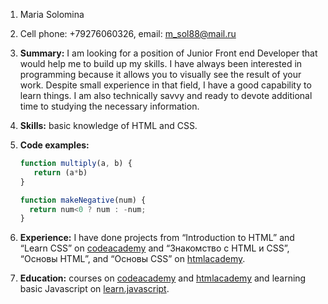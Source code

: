 1. Maria Solomina
2. Cell phone: +79276060326, email: m_sol88@mail.ru
3. **Summary:** I am looking for a position of Junior Front end Developer that would help me to build up my skills. I have always been interested in programming because it allows you to visually see the result of your work. Despite small experience in that field, I have a good capability to learn things. I am also technically savvy and ready to devote additional time to studying the necessary information.
4. **Skills:** basic knowledge of HTML and CSS.
5. **Code examples:**

    ```javascript
    function multiply(a, b) {
       return (a*b)
    }
    ```
    ```javascript
    function makeNegative(num) {
      return num<0 ? num : -num;
    }
    ```
6. **Experience:** I have done projects from “Introduction to HTML” and “Learn CSS” on [codeacademy]( https://www.codecademy.com) and “Знакомство с HTML и CSS”, “Основы HTML”, and “Основы CSS” on [htmlacademy]( https://htmlacademy.ru).
7. **Education:** courses on [codeacademy]( https://www.codecademy.com) and [htmlacademy]( https://htmlacademy.ru) and learning basic Javascript on [learn.javascript](https://learn.javascript.ru/).